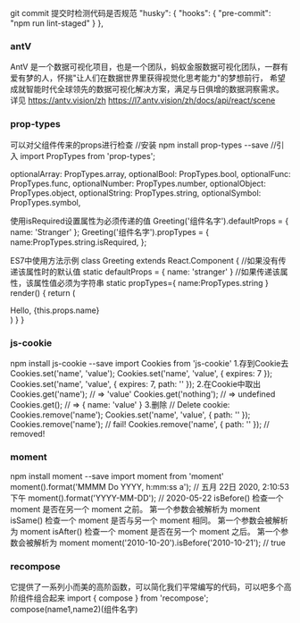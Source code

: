 git commit 提交时检测代码是否规范
 "husky": {
     "hooks": {
       "pre-commit": "npm run lint-staged"
     }
   },

### antV  
AntV 是一个数据可视化项目，也是一个团队，蚂蚁金服数据可视化团队，一群有爱有梦的人，怀揣"让人们在数据世界里获得视觉化思考能力"的梦想前行， 希望成就智能时代全球领先的数据可视化解决方案，满足与日俱增的数据洞察需求。 详见 https://antv.vision/zh
https://l7.antv.vision/zh/docs/api/react/scene 

### prop-types 
可以对父组件传来的props进行检查
//安装
npm install prop-types --save
//引入
import PropTypes from 'prop-types';

optionalArray: PropTypes.array,
optionalBool: PropTypes.bool,
optionalFunc: PropTypes.func,
optionalNumber: PropTypes.number,
optionalObject: PropTypes.object,
optionalString: PropTypes.string,
optionalSymbol: PropTypes.symbol,

使用isRequired设置属性为必须传递的值
Greeting('组件名字').defaultProps = {
  name: 'Stranger'
};
Greeting('组件名字').propTypes = {
  name:PropTypes.string.isRequired,
};

ES7中使用方法示例
class Greeting extends React.Component {
  //如果没有传递该属性时的默认值
  static defaultProps = {
    name: 'stranger'
  }
  //如果传递该属性，该属性值必须为字符串
  static propTypes={
    name:PropTypes.string
  }
  render() {
    return (
      <div>Hello, {this.props.name}</div>
    )
  }
}

### js-cookie
npm install js-cookie --save
import Cookies from 'js-cookie'
1.存到Cookie去
Cookies.set('name', 'value');
Cookies.set('name', 'value', { expires: 7 });
Cookies.set('name', 'value', { expires: 7, path: '' });
2.在Cookie中取出
Cookies.get('name'); // => 'value'
Cookies.get('nothing'); // => undefined
Cookies.get(); // => { name: 'value' }
3.删除
// Delete cookie:
Cookies.remove('name');
Cookies.set('name', 'value', { path: '' });
Cookies.remove('name'); // fail!
Cookies.remove('name', { path: '' }); // removed!

### moment
npm install moment --save 
import moment from 'moment'
moment().format('MMMM Do YYYY, h:mm:ss a'); // 五月 22日 2020, 2:10:53 下午
moment().format('YYYY-MM-DD'); // 2020-05-22
isBefore()  检查一个 moment 是否在另一个 moment 之前。 第一个参数会被解析为 moment
isSame() 检查一个 moment 是否与另一个 moment 相同。 第一个参数会被解析为 moment
isAfter() 检查一个 moment 是否在另一个 moment 之后。 第一个参数会被解析为 moment
moment('2010-10-20').isBefore('2010-10-21'); // true

### recompose
它提供了一系列小而美的高阶函数，可以简化我们平常编写的代码，可以吧多个高阶组件组合起来
import { compose } from 'recompose';
compose(name1,name2)(组件名字)




